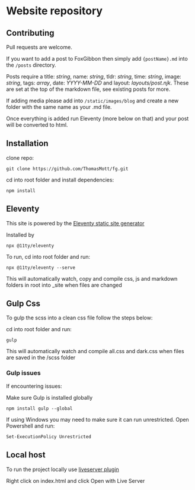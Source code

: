 # Website repository

## Contributing
Pull requests are welcome. 

If you want to add a post to FoxGibbon then simply add ```{postName}.md``` into the ```/posts``` directory. 

Posts require a title: *string*, name: *string*, tldr: *string*, time: *string*, image: *string*, tags: *array*, date: *YYYY-MM-DD* and layout: *layouts/post.njk*. These are set at the top of the markdown file, see existing posts for more.

If adding media please add into ```/static/images/blog``` and create a new folder with the same name as your .md file.

Once everything is added run Eleventy (more below on that) and your post will be converted to html.

## Installation

clone repo:
```
git clone https://github.com/ThomasMott/fg.git
```
cd into root folder and install dependencies:
```
npm install
```

## Eleventy

This site is powered by the [Eleventy static site generator](https://www.11ty.dev/)

Installed by
```
npx @11ty/eleventy
```
To run, cd into root folder and run:
```
npx @11ty/eleventy --serve
```
This will automatically watch, copy and compile css, js and markdown folders in root into _site when files are changed

## Gulp Css

To gulp the scss into a clean css file follow the steps below:

cd into root folder and run:
```
gulp
```
This will automatically watch and compile all.css and dark.css when files are saved in the /scss folder

### Gulp issues

If encountering issues:

Make sure Gulp is installed globally

```npm install gulp --global```

If using Windows you may need to make sure it can run unrestricted. Open Powershell and run:

```Set-ExecutionPolicy Unrestricted```


## Local host
To run the project locally use [liveserver plugin](https://marketplace.visualstudio.com/items?itemName=ritwickdey.LiveServer)

Right click on index.html and click Open with Live Server
